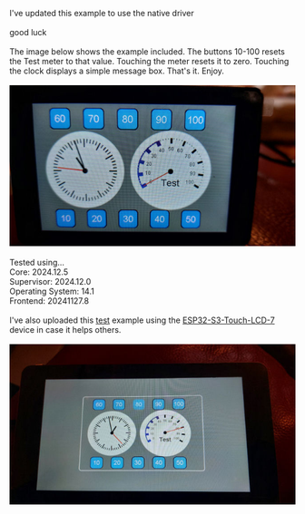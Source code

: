 I've updated this example to use the native driver 
<br>
<br>
good luck
<br>
<br>
The image below shows the example included.
The buttons 10-100 resets the Test meter to that value. Touching the meter resets it to zero. Touching the clock displays a simple message box.
That's it. Enjoy. <br><br>
<img src="LVGL%20example.jpg" alt="Example image"><br><br>
Tested using...<br>
Core: 2024.12.5<br>
Supervisor: 2024.12.0<br>
Operating System: 14.1<br>
Frontend: 20241127.8<br>
<br>
I've also uploaded this <a target="_blank" href="https://github.com/DMonkey-hub/esphome/tree/main/examples/ESP32-S3-Touch-LCD-7">test</a> example using the <a target="_blank" href="https://www.waveshare.com/wiki/ESP32-S3-Touch-LCD-7">ESP32-S3-Touch-LCD-7</a> device in case it helps others.<br><br>
<img src="ESP32-S3-Touch-LCD-7.jpg" alt="LCD-7 Example image"><br><br>
